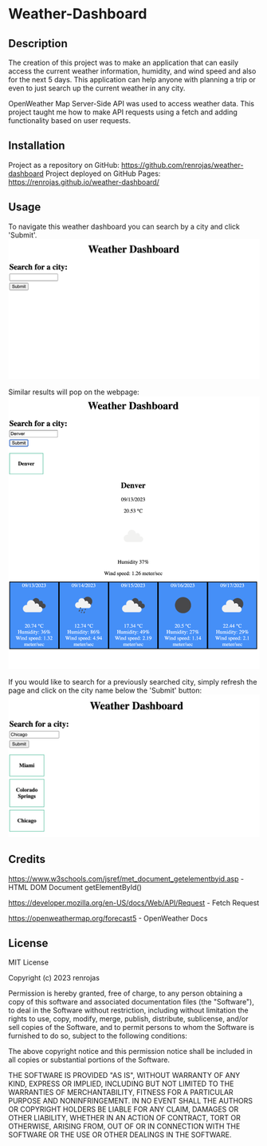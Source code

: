 # Weather-Dashboard

## Description

The creation of this project was to make an application that can easily access the current weather information, humidity, and wind speed and also for the next 5 days. This application can help anyone with planning a trip or even to just search up the current weather in any city.

OpenWeather Map Server-Side API was used to access weather data. This project taught me how to make API requests using a fetch and adding functionality based on user requests.

## Installation

Project as a repository on GitHub: https://github.com/renrojas/weather-dashboard
Project deployed on GitHub Pages: https://renrojas.github.io/weather-dashboard/

## Usage

To navigate this weather dashboard you can search by a city and click 'Submit'.
![Home Page](/assets/images/Homepage.png)

Similar results will pop on the webpage:
![Denver Results](/assets/images/denver-results.png)

If you would like to search for a previously searched city, simply refresh the page and click on the city name below the 'Submit' button:
![localStorage](/assets/images/localStorage.png)

## Credits

https://www.w3schools.com/jsref/met_document_getelementbyid.asp - HTML DOM Document getElementById()


https://developer.mozilla.org/en-US/docs/Web/API/Request - Fetch Request

https://openweathermap.org/forecast5 - OpenWeather Docs

## License

MIT License

Copyright (c) 2023 renrojas

Permission is hereby granted, free of charge, to any person obtaining a copy
of this software and associated documentation files (the "Software"), to deal
in the Software without restriction, including without limitation the rights
to use, copy, modify, merge, publish, distribute, sublicense, and/or sell
copies of the Software, and to permit persons to whom the Software is
furnished to do so, subject to the following conditions:

The above copyright notice and this permission notice shall be included in all
copies or substantial portions of the Software.

THE SOFTWARE IS PROVIDED "AS IS", WITHOUT WARRANTY OF ANY KIND, EXPRESS OR
IMPLIED, INCLUDING BUT NOT LIMITED TO THE WARRANTIES OF MERCHANTABILITY,
FITNESS FOR A PARTICULAR PURPOSE AND NONINFRINGEMENT. IN NO EVENT SHALL THE
AUTHORS OR COPYRIGHT HOLDERS BE LIABLE FOR ANY CLAIM, DAMAGES OR OTHER
LIABILITY, WHETHER IN AN ACTION OF CONTRACT, TORT OR OTHERWISE, ARISING FROM,
OUT OF OR IN CONNECTION WITH THE SOFTWARE OR THE USE OR OTHER DEALINGS IN THE
SOFTWARE.
